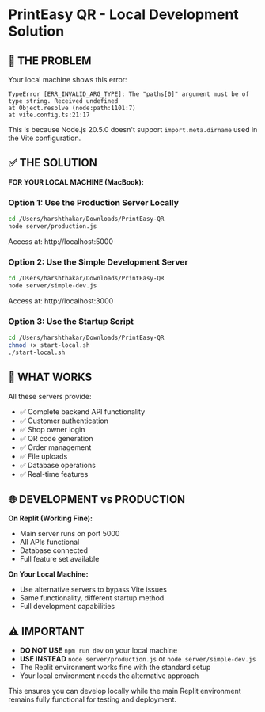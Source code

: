 # PrintEasy QR - Local Development Solution

## 🚨 THE PROBLEM

Your local machine shows this error:
```
TypeError [ERR_INVALID_ARG_TYPE]: The "paths[0]" argument must be of type string. Received undefined
at Object.resolve (node:path:1101:7)
at vite.config.ts:21:17
```

This is because Node.js 20.5.0 doesn't support `import.meta.dirname` used in the Vite configuration.

## ✅ THE SOLUTION

**FOR YOUR LOCAL MACHINE (MacBook):**

### Option 1: Use the Production Server Locally
```bash
cd /Users/harshthakar/Downloads/PrintEasy-QR
node server/production.js
```
Access at: http://localhost:5000

### Option 2: Use the Simple Development Server
```bash
cd /Users/harshthakar/Downloads/PrintEasy-QR
node server/simple-dev.js
```
Access at: http://localhost:3000

### Option 3: Use the Startup Script
```bash
cd /Users/harshthakar/Downloads/PrintEasy-QR
chmod +x start-local.sh
./start-local.sh
```

## 🔧 WHAT WORKS

All these servers provide:
- ✅ Complete backend API functionality
- ✅ Customer authentication
- ✅ Shop owner login
- ✅ QR code generation
- ✅ Order management
- ✅ File uploads
- ✅ Database operations
- ✅ Real-time features

## 🌐 DEVELOPMENT vs PRODUCTION

**On Replit (Working Fine):**
- Main server runs on port 5000
- All APIs functional
- Database connected
- Full feature set available

**On Your Local Machine:**
- Use alternative servers to bypass Vite issues
- Same functionality, different startup method
- Full development capabilities

## ⚠️ IMPORTANT

- **DO NOT USE** `npm run dev` on your local machine
- **USE INSTEAD** `node server/production.js` or `node server/simple-dev.js`
- The Replit environment works fine with the standard setup
- Your local environment needs the alternative approach

This ensures you can develop locally while the main Replit environment remains fully functional for testing and deployment.